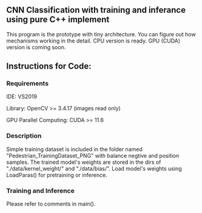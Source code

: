 
# 
## CNN Classification with training and inferance using pure C++ implement

This program is the prototype with tiny architecture. You can figure out how mechanisms working in the detail.
CPU version is ready. GPU (CUDA) version is coming soon.

## Instructions for Code:
### Requirements

IDE: VS2019

Library: OpenCV >= 3.4.17 (images read only)

GPU Parallel Computing: CUDA >= 11.6

### Description

Simple training dataset is included in the folder named "Pedestrian_TrainingDataset_PNG" with balance negtive and position samples.
The trained model's weights are stored in the dirs of "./data/kernel_weight/" and "./data/bias/".
Load model's weights using LoadParas() for pretraining or inference.

### Training and Inference

Please refer to comments in main().
